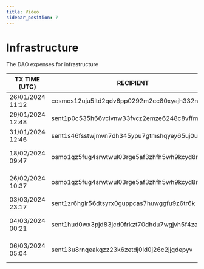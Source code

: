 ```yaml
---
title: Video
sidebar_position: 7
---
```


# Infrastructure

The DAO expenses for infrastructure

| TX TIME (UTC) | RECIPIENT                                 | AMOUNT | DESCRIPTION | TX DETAILS
|---------------|-------------------------------------------|--------|-------------|-----------
| 26/01/2024 11:12 | cosmos12uju5ltd2qdv6pp0292m2cc80xyejh332n6ymg | 7.9 ATOM | Omniflix Video | [🔎](https://www.mintscan.io/cosmos/txs/352DA11518462ED15104B3023AC420F135B255F9E0B8C54265C43D56352EF121?height=18886179)
| 29/01/2024 12:48 | sent1p0c535h66vclvnw33fvcz2emze6248c8vffmu7 | 100,000 DVPN | Video VPN Bounty | [🔎](https://www.mintscan.io/sentinel/txs/2ADE29AC08BC6B185321659C7AB6687C9397C9E571444EEEBEBB0ADCC34BD2F9?height=14702060)
| 31/01/2024 12:46 | sent1s46fsstwjmvn7dh345ypu7gtmshqyey65uj0uf | 220,000 DVPN | Video Editor x1 | [🔎](https://www.mintscan.io/sentinel/txs/B3A11AF15D1251EB9FF06E3FAB52147F9DE598C8C30FDA2ECBD41E117DDD5E46?height=14731067)
| 18/02/2024 09:47 | osmo1qz5fug4srwtwul03rge5af3zhfh5wh9kcyd8na | 200 USDC | Omniflix Video made by Ab Eff | [🔎](https://www.mintscan.io/osmosis/txs/45F3AC25905B02070AA45E78DE986E5829E011754EF1E0BE5E341EFE21E971DF?height=13860840)
| 26/02/2024 10:37 | osmo1qz5fug4srwtwul03rge5af3zhfh5wh9kcyd8na | 100 USDC | Omniflix video made by Ab Eff | [🔎](https://www.mintscan.io/osmosis/txs/6AD2C9F9B693A0AEBC3089858C6543843711A4FCA8E8496B073DC1A4DF89A19B?height=13999680)
| 03/03/2024 23:17 | sent1zr6hglr56dtsyrx0guppcas7huwggfu9z6tr6k | 100,000 DVPN | Node Manual Setup Video | [🔎](https://www.mintscan.io/sentinel/txs/A609EA99987345AE9BFD79B2DFF7DDFBD6AE2B7E6476A0C36D368515402EFAD8?height=15202193)
| 04/03/2024 00:21 | sent1hud0wx3pjd83jcd0frkzt70dhdu7wgjvh5f4za | 200,000 DVPN | Node Linux Script & VPS Setup Video | [🔎](https://www.mintscan.io/sentinel/txs/C522DEFFEEADD6AAA143B46481AA1693F065A5A00CD9CA854B5E0F1D575C0EEE?height=15202839)
| 06/03/2024 05:04 | sent13u8rnqeakqzz23k6zetdj0ld0j26c2jjgdepyv | 100,000 DVPN | Node Raspberry Setup Video | [🔎](https://www.mintscan.io/sentinel/tx/A6E49E1EAD1D720A6D57DD3A2734BE2CA69749B05C5F58A9FC832B9974EF2A1A?height=15234937)